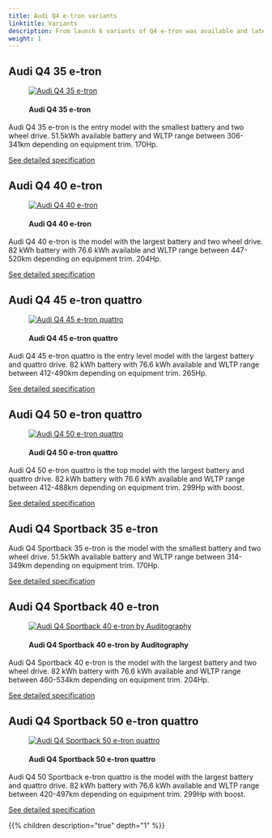 ```yaml
---
title: Audi Q4 e-tron variants
linktitle: Variants
description: From launch 6 variants of Q4 e-tron was available and later more was added.
weight: 1
---
```

<!-- markdownlint-disable MD033 -->
## Audi Q4 35 e-tron

<figure>
    <a href="https://media.electrichasgoneaudi.net/multimedia/models/q4-e-tron/variants/audi-q4-e-tron-35.jpg">
        <img src="https://media.electrichasgoneaudi.net/multimedia/models/q4-e-tron/variants/audi-q4-e-tron-35s.jpg" alt="Audi Q4 35 e-tron" title="Audi Q4 35 e-tron">
    </a>
    <figcaption><h4>Audi Q4 35 e-tron</h4></figcaption>
</figure>

Audi Q4 35 e-tron is the entry model with the smallest battery and two wheel drive. 51.5kWh available battery and WLTP range between 306-341km depending on equipment trim. 170Hp.

[See detailed specification](/models/q4-e-tron/specifications/#audi-q4-35-e-tron)

## Audi Q4 40 e-tron

<figure>
    <a href="https://media.electrichasgoneaudi.net/multimedia/models/q4-e-tron/variants/audi-q4-e-tron-40.jpg">
        <img src="https://media.electrichasgoneaudi.net/multimedia/models/q4-e-tron/variants/audi-q4-e-tron-40s.jpg" alt="Audi Q4 40 e-tron" title="Audi Q4 40 e-tron">
    </a>
    <figcaption><h4>Audi Q4 40 e-tron</h4></figcaption>
</figure>

Audi Q4 40 e-tron is the model with the largest battery and two wheel drive. 82 kWh battery with 76.6 kWh available and WLTP range between 447-520km depending on equipment trim. 204Hp.

[See detailed specification](/models/q4-e-tron/specifications/#audi-q4-40-e-tron)

## Audi Q4 45 e-tron quattro

<figure>
    <a href="https://media.electrichasgoneaudi.net/multimedia/models/q4-e-tron/variants/audi-q4-e-tron-45.jpg">
        <img src="https://media.electrichasgoneaudi.net/multimedia/models/q4-e-tron/variants/audi-q4-e-tron-45s.jpg" alt="Audi Q4 45 e-tron quattro" title="Audi Q4 45 e-tron quattro">
    </a>
    <figcaption><h4>Audi Q4 45 e-tron quattro</h4></figcaption>
</figure>

Audi Q4 45 e-tron quattro is the entry level model with the largest battery and quattro drive. 82 kWh battery with 76.6 kWh available and WLTP range between 412-490km depending on equipment trim. 265Hp.

[See detailed specification](/models/q4-e-tron/specifications/#audi-q4-45-e-tron-quattro)

## Audi Q4 50 e-tron quattro

<figure>
    <a href="https://media.electrichasgoneaudi.net/multimedia/models/q4-e-tron/variants/audi-q4-e-tron-50.jpg">
        <img src="https://media.electrichasgoneaudi.net/multimedia/models/q4-e-tron/variants/audi-q4-e-tron-50s.jpg" alt="Audi Q4 50 e-tron quattro" title="Audi Q4 50 e-tron quattro">
    </a>
    <figcaption><h4>Audi Q4 50 e-tron quattro</h4></figcaption>
</figure>

Audi Q4 50 e-tron quattro is the top model with the largest battery and quattro drive. 82 kWh battery with 76.6 kWh available and WLTP range between 412-488km depending on equipment trim. 299Hp with boost.

[See detailed specification](/models/q4-e-tron/specifications/#audi-q4-50-e-tron-quattro)

## Audi Q4 Sportback 35 e-tron

Audi Q4 Sportback 35 e-tron is the model with the smallest battery and two wheel drive. 51.5kWh available battery and WLTP range between 314-349km depending on equipment trim. 170Hp.

[See detailed specification](/models/q4-e-tron/specifications/#audi-q4-sportback-35-e-tron)

## Audi Q4 Sportback 40 e-tron

<figure>
    <a href="https://media.electrichasgoneaudi.net/multimedia/models/q4-e-tron/variants/audi-q4-sportback-e-tron-40.jpg">
        <img src="https://media.electrichasgoneaudi.net/multimedia/models/q4-e-tron/variants/audi-q4-sportback-e-tron-40s.jpg" alt="Audi Q4 Sportback 40 e-tron by Auditography" title="Audi Q4 Sportback 40 e-tron by Auditography">
    </a>
    <figcaption><h4>Audi Q4 Sportback 40 e-tron by Auditography</h4></figcaption>
</figure>

Audi Q4 Sportback 40 e-tron is the model with the largest battery and two wheel drive. 82 kWh battery with 76.6 kWh available and WLTP range between 460-534km depending on equipment trim. 204Hp.

[See detailed specification](/models/q4-e-tron/specifications/#audi-q4-sportback-40-e-tron)

## Audi Q4 Sportback 50 e-tron quattro

<figure>
    <a href="https://media.electrichasgoneaudi.net/multimedia/models/q4-e-tron/variants/audi-q4-sportback-e-tron-50.jpg">
        <img src="https://media.electrichasgoneaudi.net/multimedia/models/q4-e-tron/variants/audi-q4-sportback-e-tron-50s.jpg" alt="Audi Q4 Sportback 50 e-tron quattro" title="Audi Q4 Sportback 50 e-tron quattro">
    </a>
    <figcaption><h4>Audi Q4 Sportback 50 e-tron quattro</h4></figcaption>
</figure>

Audi Q4 50 Sportback e-tron quattro is the model with the largest battery and quattro drive. 82 kWh battery with 76.6 kWh available and WLTP range between 420-497km depending on equipment trim. 299Hp with boost.

[See detailed specification](/models/q4-e-tron/specifications/#audi-q4-sportback-50-e-tron-quattro)

{{% children description="true" depth="1" %}}
